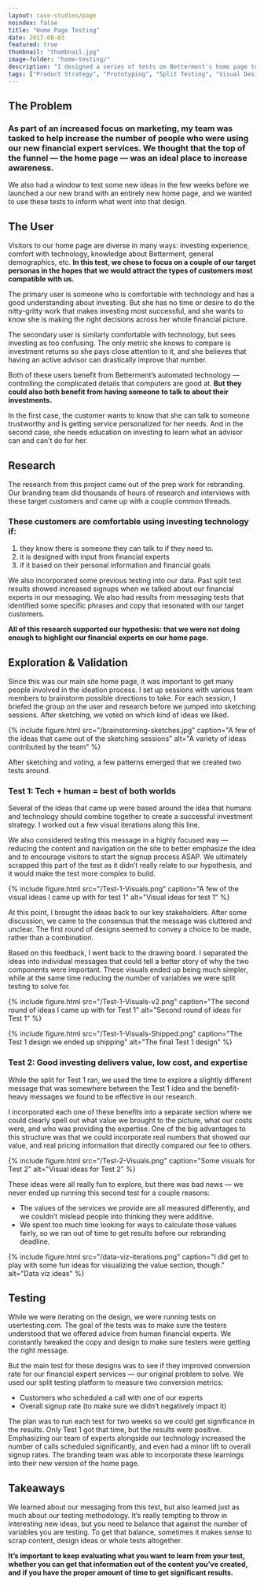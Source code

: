 ```yaml
---
layout: case-studies/page
noindex: false
title: "Home Page Testing"
date: 2017-08-03
featured: true
thumbnail: "thumbnail.jpg"
image-folder: "home-testing/"
description: "I designed a series of tests on Betterment's home page to increase interest in our new financial expert services and to entice visitors to sign up for these services."
tags: ["Product Strategy", "Prototyping", "Split Testing", "Visual Design", "Landing Pages"]
---
```


## The Problem
### As part of an increased focus on marketing, my team was tasked to help increase the number of people who were using our new financial expert services. We thought that the top of the funnel — the home page — was an ideal place to increase awareness.

We also had a window to test some new ideas in the few weeks before we launched a our new brand with an entirely new home page, and we wanted to use these tests to inform what went into that design.

## The User
Visitors to our home page are diverse in many ways: investing experience, comfort with technology, knowledge about Betterment, general demographics, etc. **In this test, we chose to focus on a couple of our target personas in the hopes that we would attract the types of customers most compatible with us.**

The primary user is someone who is comfortable with technology and has a good understanding about investing. But she has no time or desire to do the nitty-gritty work that makes investing most successful, and she wants to know she is making the right decisions across her whole financial picture.

The secondary user is similarly comfortable with technology, but sees investing as too confusing. The only metric she knows to compare is investment returns so she pays close attention to it, and she believes that having an active advisor can drastically improve that number.

Both of these users benefit from Betterment’s automated technology — controlling the complicated details that computers are good at. **But they could also both benefit from having someone to talk to about their investments.**

In the first case, the customer wants to know that she can talk to someone trustworthy and is getting service personalized for her needs. And in the second case, she needs education on investing to learn what an advisor can and can’t do for her.

## Research
The research from this project came out of the prep work for rebranding. Our branding team did thousands of hours of research and interviews with these target customers and came up with a couple common threads.

### These customers are comfortable using investing technology if:
1. they know there is someone they can talk to if they need to.
2. it is designed with input from financial experts
3. if it based on their personal information and financial goals

We also incorporated some previous testing into our data. Past split test results showed increased signups when we talked about our financial experts in our messaging. We also had results from messaging tests that identified some specific phrases and copy that resonated with our target customers.

**All of this research supported our hypothesis: that we were not doing enough to highlight our financial experts on our home page.**

## Exploration & Validation
Since this was our main site home page, it was important to get many people involved in the ideation process. I set up sessions with various team members to brainstorm possible directions to take. For each session, I briefed the group on the user and research before we jumped into sketching sessions. After sketching, we voted on which kind of ideas we liked.

{% include figure.html src="/brainstorming-sketches.jpg" caption="A few of the ideas that came out of the sketching sessions" alt="A variety of ideas contributed by the team" %}

After sketching and voting, a few patterns emerged that we created two tests around.

### Test 1: Tech + human = best of both worlds

Several of the ideas that came up were based around the idea that humans and technology should combine together to create a successful investment strategy. I worked out a few visual iterations along this line.

We also considered testing this message in a highly focused way — reducing the content and navigation on the site to better emphasize the idea and to encourage visitors to start the signup process ASAP. We ultimately scrapped this part of the test as it didn’t really relate to our hypothesis, and it would make the test more complex to build.

{% include figure.html src="/Test-1-Visuals.png" caption="A few of the visual ideas I came up with for test 1" alt="Visual ideas for test 1" %}

At this point, I brought the ideas back to our key stakeholders. After some discussion, we came to the consensus that the message was cluttered and unclear. The first round of designs seemed to convey a choice to be made, rather than a combination.

Based on this feedback, I went back to the drawing board. I separated the ideas into individual messages that could tell a better story of why the two components were important. These visuals ended up being much simpler, while at the same time reducing the number of variables we were split testing to solve for.

{% include figure.html src="/Test-1-Visuals-v2.png" caption="The second round of ideas I came up with for Test 1" alt="Second round of ideas for Test 1" %}

{% include figure.html src="/Test-1-Visuals-Shipped.png" caption="The Test 1 design we ended up shipping" alt="The final Test 1 design" %}

### Test 2: Good investing delivers value, low cost, and expertise

While the split for Test 1 ran, we used the time to explore a slightly different message that was somewhere between the Test 1 idea and the benefit-heavy messages we found to be effective in our research.

I incorporated each one of these benefits into a separate section where we could clearly spell out what value we brought to the picture, what our costs were, and who was providing the expertise. One of the big advantages to this structure was that we could incorporate real numbers that showed our value, and real pricing information that directly compared our fee to others.

{% include figure.html src="/Test-2-Visuals.png" caption="Some visuals for Test 2" alt="Visual ideas for Test 2" %}

These ideas were all really fun to explore, but there was bad news — we never ended up running this second test for a couple reasons:
- The values of the services we provide are all measured differently, and we couldn’t mislead people into thinking they were additive.
- We spent too much time looking for ways to calculate those values fairly, so we ran out of time to get results before our rebranding deadline.

{% include figure.html src="/data-viz-iterations.png" caption="I did get to play with some fun ideas for visualizing the value section, though." alt="Data viz ideas" %}

## Testing
While we were iterating on the design, we were running tests on usertesting.com. The goal of the tests was to make sure the testers understood that we offered advice from human financial experts. We constantly tweaked the copy and design to make sure testers were getting the right message.

But the main test for these designs was to see if they improved conversion rate for our financial expert services — our original problem to solve. We used our split testing platform to measure two conversion metrics:

- Customers who scheduled a call with one of our experts
- Overall signup rate (to make sure we didn’t negatively impact it)

The plan was to run each test for two weeks so we could get significance in the results. Only Test 1 got that time, but the results were positive. Emphasizing our team of experts alongside our technology increased the number of calls scheduled significantly, and even had a minor lift to overall signup rates. The branding team was able to incorporate these learnings into their new version of the home page.

## Takeaways
We learned about our messaging from this test, but also learned just as much about our testing methodology. It’s really tempting to throw in interesting new ideas, but you need to balance that against the number of variables you are testing. To get that balance, sometimes it makes sense to scrap content, design ideas or whole tests altogether.

**It’s important to keep evaluating what you want to learn from your test, whether you can get that information out of the content you’ve created, and if you have the proper amount of time to get significant results.**
